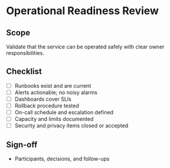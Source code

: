 # Operational Readiness Review

## Scope

Validate that the service can be operated safely with clear owner responsibilities.

## Checklist

- [ ] Runbooks exist and are current
- [ ] Alerts actionable; no noisy alarms
- [ ] Dashboards cover SLIs
- [ ] Rollback procedure tested
- [ ] On-call schedule and escalation defined
- [ ] Capacity and limits documented
- [ ] Security and privacy items closed or accepted

## Sign-off

- Participants, decisions, and follow-ups
